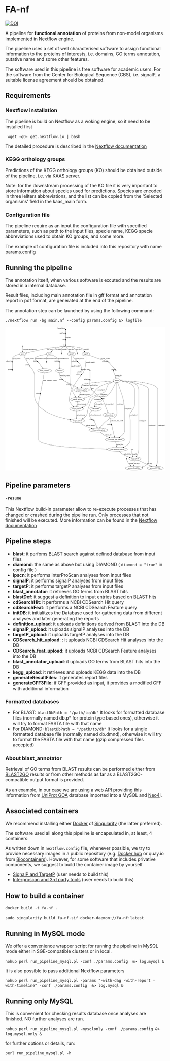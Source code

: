 # FA-nf

[![DOI](https://zenodo.org/badge/209515370.svg)](https://zenodo.org/badge/latestdoi/209515370)

A pipeline for **functional annotation** of proteins from non-model organisms implemented in Nextflow engine.

The pipeline uses a set of well characterised software to assign functional information to the proteins of interests, i.e. domains, GO terms annotation, putative name and some other features.

The software used in this pipeline is free software for academic users. For the software from the Center for Biological Sequence (CBS), i.e. signalP, a suitable license agreement should be obtained.

## Requirements

### Nextflow installation
The pipeline is build on Nextflow as a woking engine, so it need to be installed first

```
 wget -qO- get.nextflow.io | bash
```
The detailed procedure is described in the [Nextflow documentation](https://www.nextflow.io/docs/latest/getstarted.html)

### KEGG orthology groups
Predictions of the KEGG orthology groups (KO) should be obtained outside of the pipeline, i.e. via [KAAS server](http://www.genome.jp/tools/kaas/).

Note: for the downstream processing of the KO file it is very important to store information about species used for predictions. Species are encoded in three lellters abbreviations, and the list can be copied from the 'Selected organisms' field in the kaas_main form.

### Configuration file
The pipeline require as an input the configuration file with specified parameters, such as path to the input files, specie name, KEGG specie abbreviations used to obtain KO groups, and some more.

The example of configuration file is included into this repository with name params.config

## Running the pipeline

The annotation itself, when various software is excuted and the results are stored in a internal database.

Result files, including main annotation file in gff format and annotation report in pdf format, are generated at the end of the pipeline.

The annotation step can be launched by using the following command:

```
./nextflow run -bg main.nf --config params.config &> logfile
```

![Pipeline flow chart](./flowchart.png "Pipeline flow chart")

## Pipeline parameters

#### `-resume`
This Nextflow build-in parameter allow to re-execute processes that has changed or crashed during the pipeline run. Only processes that not finished will be executed.
More information can be found in the [Nextflow documentation](https://www.nextflow.io/docs/latest/getstarted.html#modify-and-resume)

## Pipeline steps

* **blast**: it perfoms BLAST search against defined database from input files
* **diamond**: the same as above but using DIAMOND ( ```diamond = "true"``` in config file )
* **ipscn**: it performs InterProScan analyses from input files
* **signalP**: it performs signalP analyses from input files
* **targetP**: it performs targetP analyses from input files
* **blast_annotator**: it retrieves GO terms from BLAST hits
* **blastDef**: it suggest a definition to input entries based on BLAST hits
* **cdSearchHit**: it performs a NCBI CDSearch Hit query
* **cdSearchFeat**: it performs a NCBI CDSearch Feature query
* **initDB**: it initialitzes the Database used for gathering data from different analyses and later generating the reports
* **definition_upload**: it uploads definitions derived from BLAST into the DB
* **signalP_upload**: it uploads signalP analyses into the DB
* **targetP_upload**: it uploads targetP analyses into the DB
* **CDSearch_hit_upload**: : it uploads NCBI CDSearch Hit analyses into the DB
* **CDSearch_feat_upload**: it uploads NCBI CDSearch Feature analyses into the DB
* **blast_annotator_upload**: it uploads GO terms from BLAST hits into the DB
* **kegg_upload**: it retrieves and uploads KEGG data into the DB
* **generateResultFiles**: it generates report files
* **generateGFF3File**: if GFF provided as input, it provides a modified GFF with additional information

### Formatted databases

* For BLAST: ```blastDbPath = "/path/to/db"``` It looks for formatted database files (normally named db.p* for protein type based ones), otherwise it will try to format FASTA file with that name
* For DIAMOND: ```blastDbPath = "/path/to/db"``` It looks for a single formatted database file (normally named db.dmnd), otherwise it will try to format the FASTA file with that name (gzip compressed files accepted)

### About blast_annotator

Retrieval of GO terms from BLAST results can be performed either from [BLAST2GO](https://www.blast2go.com/) results or from other methods as far as a BLAST2GO-compatible output format is provided.

As an example, in our case we are using a [web API](https://github.com/toniher/gogoAPI) providing this information from [UniProt GOA](https://www.ebi.ac.uk/GOA) database imported into a MySQL and [Neo4j](https://github.com/toniher/neo4j-biorelation).

## Associated containers

We recommend installing either [Docker](https://www.docker.com/) of [Singularity](https://sylabs.io/singularity/) (the latter preferred).

The software used all along this pipeline is encapsulated in, at least, 4 containers:

As written down in ```nextflow.config``` file, whenever possible, we try to provide necessary images in a public repository (e.g. [Docker hub](https://hub.docker.com/) or quay.io from [Biocontainers](https://biocontainers.pro/)). However, for some software that includes privative components, we suggest to build the container image by yourself.

* [SignalP and TargetP](https://github.com/biocorecrg/sigtarp_docker) (user needs to build this)
* [Interproscan and 3rd party tools](https://github.com/biocorecrg/interproscan_docker) (user needs to build this)

## How to build a container

    docker build -t fa-nf .

    sudo singularity build fa-nf.sif docker-daemon://fa-nf:latest

## Running in MySQL mode

We offer a convenience wrapper script for running the pipeline in MySQL mode either in SGE-compatible clusters or in local.

    nohup perl run_pipeline_mysql.pl -conf ./params.config  &> log.mysql &

It is also possible to pass additional Nextflow parameters

    nohup perl run_pipeline_mysql.pl -params "-with-dag -with-report -with-timeline" -conf ./params.config  &> log.mysql &


## Running only MySQL

This is convenient for checking results database once analyses are finished. NO further analyses are run.

	nohup perl run_pipeline_mysql.pl -mysqlonly -conf ./params.config &> log.mysql.only &


for further options or details, run:

    perl run_pipeline_mysql.pl -h
